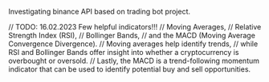Investigating binance API based on trading bot project.

// TODO: 16.02.2023 Few helpful indicators!!!
//  Moving Averages,
//  Relative Strength Index (RSI),
//  Bollinger Bands,
//  and the MACD (Moving Average Convergence Divergence).
//  Moving averages help identify trends,
//  while RSI and Bollinger Bands offer insight into whether a cryptocurrency is overbought or oversold.
//  Lastly, the MACD is a trend-following momentum indicator that can be used to identify potential buy and sell opportunities.
